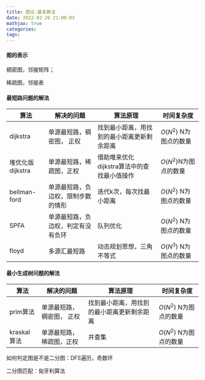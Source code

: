 ```yaml
---
title: 图论-基本算法
date: 2022-02-26 21:00:03
mathjax: true
categories:
tags: 
---
```


#### 图的表示

稠密图，邻接矩阵；

稀疏图，邻接表

#### 最短路问题的解法

  | 算法  | 解决的问题 | 算法原理 | 时间复杂度 |
  |  ----  | ----  | ---- | ---- |
  | dijkstra| 单源最短路，稠密图， 正权 | 找到最小距离，用找到的最小距离更新剩余距离 |$O(N^2)$ N为图点的数量|
  | 堆优化版dijkstra| 单源最短路，稀疏图，正权 | 借助堆来优化dijkstra算法中的查找最小值操作 |$O(N^2)$N为图点的数量|
  | bellman-ford| 单源最短路，负边权，限制步数的情形 | 迭代k次，每次找最小距离 |$O(N^2)$ N为图点的数量|
  | SPFA| 单源最短路，负边权，判定有没有负环 | 队列优化 |$O(N^2)$ N为图点的数量|
  | floyd| 多源汇最短路 | 动态规划思想，三角不等式 |$O(N^3)$ N为图点的数量|

#### 最小生成树问题的解法

| 算法  | 解决的问题 | 算法原理 | 时间复杂度 |
|  ----  | ----  | ---- | ---- |
| prim算法| 单源最短路，稠密图， 正权 | 找到最小距离，用找到的最小距离更新剩余距离 |$O(N^2)$ N为图点的数量|
| kraskal算法| 单源最短路，稀疏图，正权 | 并查集 |$O(N^2)$ N为图点的数量|

如何判定图是不是二分图：DFS遍历，奇数环

二分图匹配：匈牙利算法
